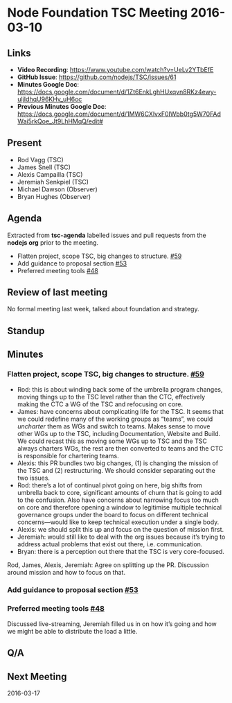 # Node Foundation TSC Meeting 2016-03-10

## Links

* **Video Recording**: https://www.youtube.com/watch?v=UeLv2YTbEfE
* **GitHub Issue**: https://github.com/nodejs/TSC/issues/61
* **Minutes Google Doc**: <https://docs.google.com/document/d/1Zt6EnkLghHUxqvn8RKz4ewy-uljIdhqU96KHv_uH6oc>
* **Previous Minutes Google Doc**: <https://docs.google.com/document/d/1MW6CXlvxF0IWbb0tg5W70FAdWai5rkQoe_Jt9LhHMqQ/edit#>

## Present

* Rod Vagg (TSC)
* James Snell (TSC)
* Alexis Campailla (TSC)
* Jeremiah Senkpiel (TSC)
* Michael Dawson (Observer)
* Bryan Hughes (Observer)


## Agenda

Extracted from **tsc-agenda** labelled issues and pull requests from the **nodejs org** prior to the meeting.

* Flatten project, scope TSC, big changes to structure. [#59](https://github.com/nodejs/TSC/pull/59)
* Add guidance to proposal section [#53](https://github.com/nodejs/TSC/pull/53)
* Preferred meeting tools [#48](https://github.com/nodejs/TSC/issues/48)

## Review of last meeting

No formal meeting last week, talked about foundation and strategy.

## Standup




## Minutes

### Flatten project, scope TSC, big changes to structure. [#59](https://github.com/nodejs/TSC/pull/59)

* Rod: this is about winding back some of the umbrella program changes, moving things up to the TSC level rather than the CTC, effectively making the CTC a WG of the TSC and refocusing on core.
* James: have concerns about complicating life for the TSC. It seems that we could redefine many of the working groups as “teams”, we could _uncharter_ them as WGs and switch to teams. Makes sense to move other WGs up to the TSC, including Documentation, Website and Build. We could recast this as moving some WGs up to TSC and the TSC always charters WGs, the rest are then converted to teams and the CTC is responsible for chartering teams.
* Alexis: this PR bundles two big changes, (1) is changing the mission of the TSC and (2) restructuring. We should consider separating out the two issues.
* Rod: there’s a lot of continual pivot going on here, big shifts from umbrella back to core, significant amounts of churn that is going to add to the confusion. Also have concerns about narrowing focus too much on core and therefore opening a window to legitimise multiple technical governance groups under the board to focus on different technical concerns—would like to keep technical execution under a single body.
* Alexis: we should split this up and focus on the question of mission first.
* Jeremiah: would still like to deal with the org issues because it’s trying to address actual problems that exist out there, i.e. communication.
* Bryan: there is a perception out there that the TSC is very core-focused.

Rod, James, Alexis, Jeremiah: Agree on splitting up the PR. Discussion around mission and how to focus on that.

### Add guidance to proposal section [#53](https://github.com/nodejs/TSC/pull/53)


### Preferred meeting tools [#48](https://github.com/nodejs/TSC/issues/48)

Discussed live-streaming, Jeremiah filled us in on how it’s going and how we might be able to distribute the load a little.

## Q/A



## Next Meeting

2016-03-17



